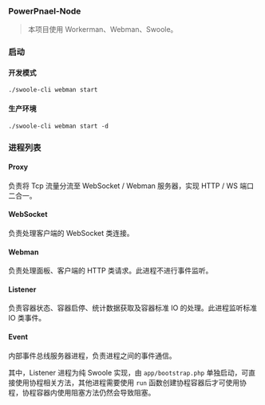 ### PowerPnael-Node

> 本项目使用 Workerman、Webman、Swoole。

### 启动

#### 开发模式

```shell
./swoole-cli webman start
```

#### 生产环境

```shell
./swoole-cli webman start -d
```

### 进程列表

#### Proxy

负责将 Tcp 流量分流至 WebSocket / Webman 服务器，实现 HTTP / WS 端口二合一。

#### WebSocket

负责处理客户端的 WebSocket 类连接。

#### Webman

负责处理面板、客户端的 HTTP 类请求。此进程不进行事件监听。

#### Listener

负责容器状态、容器启停、统计数据获取及容器标准 IO 的处理。此进程监听标准 IO 类事件。

#### Event

内部事件总线服务器进程，负责进程之间的事件通信。

其中，Listener 进程为纯 Swoole 实现，由 `app/bootstrap.php` 单独启动，可直接使用协程相关方法，其他进程需要使用 `run` 函数创建协程容器后才可使用协程，协程容器内使用阻塞方法仍然会导致阻塞。
